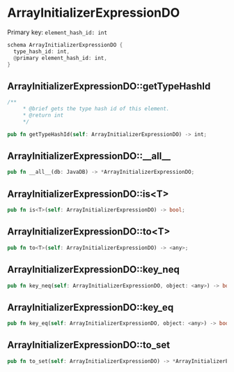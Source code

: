 # ArrayInitializerExpressionDO

Primary key: `element_hash_id: int`

```rust
schema ArrayInitializerExpressionDO {
  type_hash_id: int,
  @primary element_hash_id: int,
}
```
## ArrayInitializerExpressionDO::getTypeHashId

```rust
/**
     * @brief gets the type hash id of this element.
     * @return int
     */
```
```rust
pub fn getTypeHashId(self: ArrayInitializerExpressionDO) -> int;
```
## ArrayInitializerExpressionDO::\_\_all\_\_

```rust
pub fn __all__(db: JavaDB) -> *ArrayInitializerExpressionDO;
```
## ArrayInitializerExpressionDO::is\<T\>

```rust
pub fn is<T>(self: ArrayInitializerExpressionDO) -> bool;
```
## ArrayInitializerExpressionDO::to\<T\>

```rust
pub fn to<T>(self: ArrayInitializerExpressionDO) -> <any>;
```
## ArrayInitializerExpressionDO::key\_neq

```rust
pub fn key_neq(self: ArrayInitializerExpressionDO, object: <any>) -> bool;
```
## ArrayInitializerExpressionDO::key\_eq

```rust
pub fn key_eq(self: ArrayInitializerExpressionDO, object: <any>) -> bool;
```
## ArrayInitializerExpressionDO::to\_set

```rust
pub fn to_set(self: ArrayInitializerExpressionDO) -> *ArrayInitializerExpressionDO;
```

